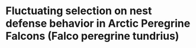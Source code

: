 # Fluctuating selection on nest defense behavior in Arctic Peregrine Falcons (Falco peregrine tundrius)
